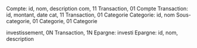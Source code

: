 Compte: id, nom, description
com, 11 Transaction, 01 Compte
Transaction: id, montant, date
cat, 11 Transaction, 01 Categorie
Categorie: id, nom
Sous-categorie, 01 Categorie, 01 Categorie

investissement, 0N Transaction, 1N Epargne: investi
Epargne: id, nom, description
